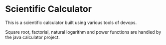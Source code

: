 # Scientific Calculator
This is a scientific calculator built using various tools of devops.

Square root, factorial, natural logarithm and power functions are handled by the java calculator project.
